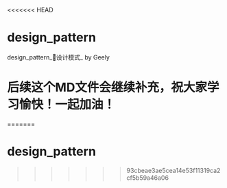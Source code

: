<<<<<<< HEAD
# design_pattern
design_pattern_设计模式_   by Geely
# 后续这个MD文件会继续补充，祝大家学习愉快！一起加油！ 
=======
# design_pattern
>>>>>>> 93cbeae3ae5cea14e53f11319ca2cf5b59a46a06

